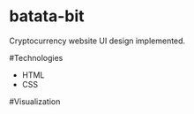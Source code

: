 # batata-bit
Cryptocurrency website UI design implemented. 

#Technologies
- HTML
- CSS

#Visualization
